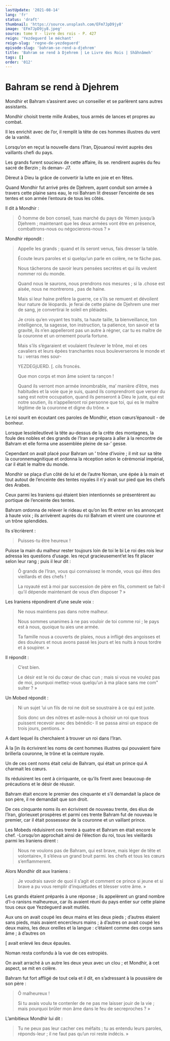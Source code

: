 ```yaml
---
lastUpdate: '2021-08-14'
lang: 'fr'
status: 'draft'
thumbnail: 'https://source.unsplash.com/EFm7JpD9jy8'
image: 'EFm7JpD9jy8.jpeg'
source: tome V - livre des rois - P. 427
reign: 'Yezdeguerd le méchant'
reign-slug: 'regne-de-yezdeguerd'
episode-slug: 'bahram-se-rend-a-djehrem'
title: 'Bahram se rend à Djehrem | Le Livre des Rois | Shâhnâmeh'
tags: []
order: '012'
---
```


<!-- LTeX: language=fr -->

# Bahram se rend à Djehrem

Mondhir et Bahram s’assirent avec un conseiller et se parlèrent sans autres assistants.

Mondhir choisit trente mille Arabes, tous armés de lances et propres au combat.

Il les enrichit avec de l’or, il remplit la tête de ces hommes illustres du vent de la vanité.

Lorsqu’on en reçut la nouvelle dans l’Iran, Djouanouï revint auprès des vaillants chefi du pays.

Les grands furent soucieux de cette affaire, ils se. rendirent auprès du feu sacré de Berzin ; ils deman-
J7.

Dèreut à Dieu la grâce de convertir la lutte en joie et en fêtes.

Quand Mondhir fut arrivé près de Djehrem, ayant conduit son armée à travers cette plaine sans eau, le roi Bahram lit dresser l’enceinte de ses tentes et son armée l’entoura de tous les côtés.

Il dit à Mondhir :

> Ô homme de bon conseil, tuas marché du pays de Yémen jusqu’à Djehrem ; maintenant que les deux armées vont être en présence, combattrons-nous ou négocierons-nous ? »

Mondhir répondit :

> Appelle les grands ; quand et ils seront venus, fais dresser la table.
>
> Écoute leurs paroles et si quelqu’un parle en colère, ne te fâche pas.
>
> Nous tâcherons de savoir leurs pensées secrètes et qui ils veulent nommer roi du monde.
>
> Quand nous le saurons, nous prendrons nos mesures ; si la .chose est aisée, nous ne montrerons
, pas de haine.
>
> Mais si leur haine préfère la guerre, ce s’ils se remuent et dévoilent leur nature de léopards. je ferai de cette plaine de Djehrem une mer de sang, je convertirai le soleil en pléiades.
>
> Je crois qu’en voyant tes traits, ta haute taille, ta bienveillance, ton intelligence, ta sagesse, ton instruction, ta patience, ton savoir et ta gravité, ils n’en appelleront pas un autre à régner, car tu es maître de la couronne et un ornement pourla fortune.
>
> Mais s’ils s’égaraient et voulaient t’eulever le trône, moi et ces cavaliers et leurs épées tranchantes nous bouleverserons le monde et tu : verras mes sour-
>
> YEZDEGjUERD. [. cils froncés.
>
> Que mon corps et mon âme soient ta rançon !
>
> Quand ils verront mon armée innombrable, ma’ manière d’être, mes habitudes et la voie que je suis, quand ils comprendront que verser du sang est notre occupation, quand ils penseront à Dieu le juste, qui est notre soutien, ils n’appelleront roi personne que toi, qui es le maître légitime de la couronne et digne du trône. »

Le roi sourit en écoutant ces paroles de Mondhir, etson cœurs’épanouit -
de bonheur.

Lorsque lesoleileutlevé la tête au-dessus de la crête des montagnes, la foule des nobles et des grands de l’Iran se prépara à aller à la rencontre de Bahram et elle forma une assemblée pleine de sa-’ gesse.

Cependant on avait placé pour Bahram un
’ trône d’ivoire ; il mit sur sa tête la couronnemagnitique et ordonna la réception selon le cérémonial impérial, car il était le maître du monde.

Mondhir se plaça d’un côté de lui et de l’autre Noman, une épée à la main et tout autout de l’enceinte des tentes royales il n’y avait sur pied que les chefs des Arabes.

Ceux parmi les Iraniens qui étaient bien intentionnés se présentèrent au portique de l’enceinte des tentes.

Bahram ordonna de relever le rideau et qu’on les fît entrer en les annonçant à haute voix ; ils arrivèrent auprès du roi Bahram et virent une couronne et un trône splendides.

Ils s’écrièrent :

> Puisses-tu être heureux !

Puisse la main du malheur rester toujours loin de toi le bi Le roi des rois leur adressa les questions d’usage. les reçut gracieusement’et les fit placer selon leur rang ; puis il leur dit :

> Ô grands de l’Iran, vous qui connaissez le monde, vous qui êtes des vieillards et des chefs !
>
> La royauté est à moi par succession de père en fils, comment se fait-il qu’il dépende maintenant de vous d’en disposer ? »

Les Iraniens répondirent d’une seule voix :

> Ne nous maintiens pas dans notre malheur.
>
> Nous sommes unanimes à ne pas vouloir de toi comme roi ; le pays est à nous, quoique tu aies une armée.
>
> Ta famille nous a couverts de plaies, nous a infligé des angoisses et des douleurs et nous avons passé les jours et les nuits à nous tordre et à soupirer. »

Il répondit :

> C’est bien.
>
> Le désir est le roi du cœur de chac cun ; mais si vous ne voulez pas de moi, pourquoi mettez-vous quelqu’un à ma place sans me com" sulter ? »

Un Mobed répondit :

> Ni un sujet ’ui un fils de roi ne doit se soustraire à ce qui est juste.
>
> Sois donc un des nôtres et asile-nous à choisir un roi que tous puissent recevoir avec des bénédic-
Il se passa ainsi un espace de trois jours, pentions. »

A dant lequel ils cherchaient à trouver un roi dans l’Iran.

À la [in ils écrivirent les noms de cent hommes illustres qui pouvaient faire brillerla couronne, le trône et la ceinture royale.

Un de ces cent noms était celui de Bahram, qui était un prince qui A charmait les cœurs.

Ils réduisirent les cent à cirriquante, ce qu’ils firent avec beaucoup de précautions et le désir de réussir.

Bahram était encore le premier des cinquante et s’il demandait la place de son père, il ne demandait que son droit.

De ces cinquante noms ils en écrivirent de nouveau trente, des élus de l’Iran, glorieuxet prospères et parmi ces trente Bahram fut de nouveau le premier, car il était possesseur de la couronne et un vaillant prince.

Les Mobeds réduisirent ces trente à quatre et Bahram en était encore le chef. -Lorsqu’on approchait ainsi de l’élection du roi, tous les vieillards parmi les Iraniens dirent :

> Nous ne voulons pas de Bahram, qui est brave, mais léger de tête et volontaire», Il s’éleva un grand bruit parmi. les chefs et tous les cœurs s’enflammerent.

Alors Mondhir dit aux Iraniens :

> Je voudrais savoir de quoi il s’agit et comment ce prince si jeune et si brave a pu vous remplir d’inquiétudes et blesser votre âme. »

Les grands étaient préparés à une réponse ; ils appelèrent un grand nombre d’I-o ranisns malheureux, car ils avaient réuni du pays entier sur cette plaine tous ceux que Yezdeguerd avait mutilés.

Aux uns on avait coupé les deux mains et les deux pieds ; d’autres étaient sans pieds, mais avaient encercleurs mains ; à d’autres on avait coupé les deux mains, les deux oreilles et la langue : c’étaient comme des corps sans âme ; à d’autres on

[
avait enlevé les deux épaules.

Noman resta confondu à la vue de ces estropiés.

On avait arraché à un autre les deux yeux avec un clou ; et Mondhir, à cet aspect, se mit en colère.

Bahram fut fort affligé de tout cela et il dit, en s’adressant à la poussière de son père :

> Ô malheureux !
>
> Si tu avais voulu te contenler de ne pas me laisser jouir de la vie ; mais pourquoi brûler mon âme dans le feu de secreproches ? »

L’ambitieux Mondhir lui dit :

> Tu ne peux pas leur cacher ces méfaits ; tu as entendu leurs paroles, réponds-leur ; il ne faut pas qu’un roi reste indécis. »
